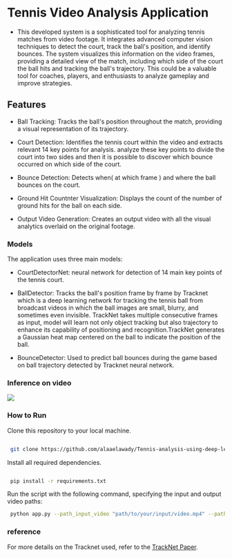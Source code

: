 # Tennis Video Analysis Application



- This developed system is a sophisticated tool for analyzing tennis matches from video footage. It integrates advanced computer vision techniques to detect the court, track the ball's position, and identify bounces. The system visualizes this information on the video frames, providing a detailed view of the match, including which side of the court the ball hits and tracking the ball's trajectory. This could be a valuable tool for coaches, players, and enthusiasts to analyze gameplay and improve strategies.


## Features
- Ball Tracking: Tracks the ball's position throughout the match, providing a visual representation of its trajectory.
  
- Court Detection: Identifies the tennis court within the video and extracts relevant 14 key points for analysis. analyze these key points to divide the court into two sides and then it is possible to discover which bounce occurred on which side of the court. 

- Bounce Detection: Detects when( at which frame ) and where the ball bounces on the court.
  
- Ground Hit Countnter Visualization: Displays the count of the number of ground hits for the ball on each side.
    
- Output Video Generation: Creates an output video with all the visual analytics overlaid on the original footage.

### Models
The application uses three main models:

- CourtDetectorNet: neural network for detection of 14 main key points of the tennis court.
- BallDetector: Tracks the ball's position frame by frame by Tracknet which is a deep learning network for tracking the tennis ball from broadcast videos in which the ball images are small, blurry, and sometimes even invisible. TrackNet takes multiple consecutive frames as input, model will learn not only object tracking but also trajectory to enhance its capability of positioning and recognition.TrackNet generates a Gaussian heat map centered on the ball to indicate the position of the ball.
  
- BounceDetector: Used to predict ball bounces during the game based on ball trajectory detected by Tracknet neural network.
  

### Inference on video
![](output/tennis_output.gif)


### How to Run

Clone this repository to your local machine.
```bash

 git clone https://github.com/alaaelawady/Tennis-analysis-using-deep-learning-and-Computer-Vision
```
Install all required dependencies.
```bash

 pip install -r requirements.txt 
```
Run the script with the following command, specifying the input and output video paths:
```bash
 python app.py --path_input_video "path/to/your/input/video.mp4" --path_output_video "path/to/your/output/video.mp4"
```
### reference

For more details on the Tracknet used, refer to the [TrackNet Paper](https://arxiv.org/abs/1234.56789).

